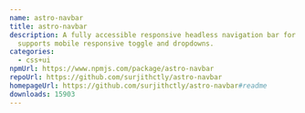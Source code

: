 ```yaml
---
name: astro-navbar
title: astro-navbar
description: A fully accessible responsive headless navigation bar for Astro. It
  supports mobile responsive toggle and dropdowns.
categories:
  - css+ui
npmUrl: https://www.npmjs.com/package/astro-navbar
repoUrl: https://github.com/surjithctly/astro-navbar
homepageUrl: https://github.com/surjithctly/astro-navbar#readme
downloads: 15903
---
```

